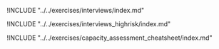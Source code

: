 
<div class="boxtext">

!INCLUDE "../../exercises/interviews/index.md"

</div>

<div class="boxtext">

!INCLUDE "../../exercises/interviews_highrisk/index.md"

</div>

<div class="boxtext">

!INCLUDE "../../exercises/capacity_assessment_cheatsheet/index.md"

</div>
